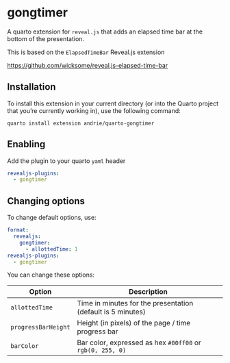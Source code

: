 
# gongtimer

A quarto extension for `reveal.js` that adds an elapsed time bar at the
bottom of the presentation.

This is based on the `ElapsedTimeBar` Reveal.js extension

https://github.com/wicksome/reveal.js-elapsed-time-bar

## Installation

To install this extension in your current directory (or into the Quarto
project that you’re currently working in), use the following command:

``` shell
quarto install extension andrie/quarto-gongtimer
```

## Enabling

Add the plugin to your quarto `yaml` header

``` yaml
revealjs-plugins: 
  - gongtimer
```

## Changing options

To change default options, use:

``` yaml
format: 
  revealjs:
    gongtimer:
      - allottedTime: 1
revealjs-plugins: 
  - gongtimer
```

You can change these options:

| Option              | Description                                                 |
|---------------------|-------------------------------------------------------------|
| `allottedTime`      | Time in minutes for the presentation (default is 5 minutes) |
| `progressBarHeight` | Height (in pixels) of the page / time progress bar          |
| `barColor`          | Bar color, expressed as hex `#00ff00` or `rgb(0, 255, 0)`   |
